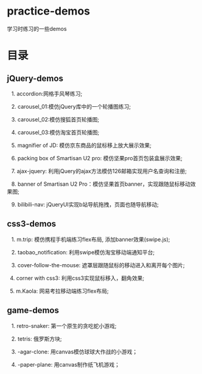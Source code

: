# practice-demos
学习时练习的一些demos

# 目录

## jQuery-demos 

    1. accordion:网格手风琴练习;    
 
    2. carousel_01:模仿jQuery库中的一个轮播图练习;
    
    3. carousel_02:模仿搜狐首页轮播图;
    
    4. carousel_03:模仿淘宝首页轮播图;
 
    5. magnifier of JD: 模仿京东商品的鼠标移上放大展示效果;
 
     6. packing box of Smartisan U2 pro: 模仿坚果pro首页包装盒展示效果;
  
    7. ajax-jquery: 利用jQuery的ajax方法模仿126邮箱实现用户名查询和注册; 
 
     8. banner of Smartisan U2 Pro：模仿坚果首页banner，实现跟随鼠标移动效果图; 

     9. bilibili-nav: jQueryUI实现b站导航拖拽，页面也随导航移动;



## css3-demos

    1. m.trip: 模仿携程手机端练习flex布局, 添加banner效果(swipe.js);
    
    2. taobao_notification: 利用swipe模仿淘宝移动端通知平台;

    3. cover-follow-the-mouse: 遮罩层跟随鼠标的移动进入和离开每个图片;
 
     4. corner with css3: 利用css3实现鼠标移入，翻角效果;
  
      5. m.Kaola: 网易考拉移动端练习flex布局;





## game-demos


    1. retro-snaker: 第一个原生的贪吃蛇小游戏;
    
    2. tetris: 俄罗斯方块;
 
    3. -agar-clone: 用canvas模仿球球大作战的小游戏；
 
     4. -paper-plane: 用canvas制作纸飞机游戏；


 


